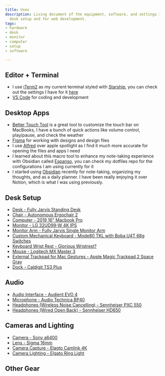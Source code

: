 ```yaml
---
title: Uses
description: Living document of the equipment, software, and settings I use for my
  desk setup and for web development.
tags:
- hardware
- desk
- monitor
- computer
- setup
- software

---
```

## Editor + Terminal

* I use [iTerm2]() as my current terminal styled with [Starship](), you can check out the settings I have for it [here](https://github.com/brooksztb/dotfiles "here")
* [VS Code](https://code.visualstudio.com/ "VS Code") for coding and development

## Desktop Apps

* [Better Touch Tool]() is a great tool to customize the touch bar on MacBooks, I have a bunch of quick actions like volume control, play/pause, and check the weather
* [Figma]() for working with designs and design files
* I use [Alfred]() over apple spotlight as I find it much more accurate for opening the files and apps I need
* I learned about this macro tool to enhance my note-taking experience with Obsidian called [Espanso](https://espanso.org/ "Espanso"), you can check my dotfiles repo for the configurations I am using currently for it
* I started using [Obsidian](https://obsidian.md "Obsidian") recently for note-taking, organizing my thoughts, and as a daily planner. I have been really enjoying it over Notion, which is what I was using previously.

## Desk Setup

* [Desk - Fully Jarvis Standing Desk](https://www.fully.com/jarvis-adjustable-height-desk-laminate.html)
* [Chair - Autonomous Ergochair 2]()
* [Computer - 2019 16" Macbook Pro](https://www.apple.com/shop/buy-mac/macbook-pro/16-inch-space-gray-2.3ghz-8-core-processor-1tb)
* [Monitor - LG 32UD99-W 4K IPS](https://www.bhphotovideo.com/c/product/1312886-REG/lg_32ud99_w_32_16_9_hdr10.html)
* [Monitor Arm - Fully Jarvis Single Monitor Arm](https://www.fully.com/jarvis-monitor-arm.html)
* [Custom Mechanical Keyboard - Mode80 TKL with Boba U4T 68g Switches](https://shop.modedesigns.com/collections/keyboards/products/eighty?variant=33104821026898)
* [Keyboard Wrist Rest - Glorious Wristrest?]()
* [Mouse - Logitech MX Master 3](https://www.amazon.com/Logitech-Master-Advanced-Wireless-Mouse/dp/B07S395RWD)
* [External Trackpad for Mac Gestures - Apple Magic Trackpad 2 Space Gray](https://www.apple.com/shop/product/MJ2R2LL/A/magic-trackpad-2-silver)
* [Dock - Caldigit TS3 Plus](https://www.bhphotovideo.com/c/product/1434943-REG/caldigit_500561_ts3_thunderbolt_3_docking.html)

## Audio

* [Audio Interface - Audient EVO 4]()
* [Microphone - Audio Technica BP40]()
* [Headphones (Wireless Noise Cancelling) - Sennheiser PXC 550]()
* [Headphones (Wired Open Back) - Sennheiser HD650]()

## Cameras and Lighting

* [Camera - Sony a6400]()
* [Lens - Sigma 16mm]()
* [Camera Capture - Elagto Camlink 4K]()
* [Camera Lighting - Elgato Ring Light]()

## Other Gear